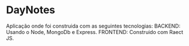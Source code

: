 # DayNotes
Aplicação onde foi construida com as seguintes tecnologias:
BACKEND: Usando o Node, MongoDb e Express.
FRONTEND: Construido com Raect JS.


